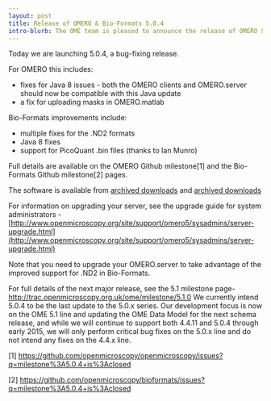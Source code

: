 ```yaml
---
layout: post
title: Release of OMERO & Bio-Formats 5.0.4
intro-blurb: The OME team is pleased to announce the release of OMERO & Bio-Formats 5.0.4
---
```

Today we are launching 5.0.4, a bug-fixing release.

For OMERO this includes:

-  fixes for Java 8 issues - both the OMERO clients and OMERO.server should now be compatible with this Java update
-  a fix for uploading masks in OMERO.matlab

Bio-Formats improvements include:

-  multiple fixes for the .ND2 formats
-  Java 8 fixes
-  support for PicoQuant .bin files (thanks to Ian Munro)


Full details are available on the OMERO Github milestone[1] and the Bio-Formats Github milestone[2] pages.

The software is available from
[archived downloads](http://downloads.openmicroscopy.org/omero/5.0.4/)
and
[archived downloads](http://downloads.openmicroscopy.org/bio-formats/5.0.4/)

For information on upgrading your server, see the upgrade guide for system administrators - [http://www.openmicroscopy.org/site/support/omero5/sysadmins/server-upgrade.html](http://www.openmicroscopy.org/site/support/omero5/sysadmins/server-upgrade.html)

Note that you need to upgrade your OMERO.server to take advantage of the improved support for .ND2 in Bio-Formats.

For full details of the next major release, see the 5.1 milestone page- http://trac.openmicroscopy.org.uk/ome/milestone/5.1.0
We currently intend 5.0.4 to be the last update to the 5.0.x series. Our development focus is now on the OME 5.1 line and updating the OME Data Model for the next schema release, and while we will continue to support both 4.4.11 and 5.0.4 through early 2015, we will only perform critical bug fixes on the 5.0.x line and do not intend any fixes on the 4.4.x line.


[1] https://github.com/openmicroscopy/openmicroscopy/issues?q=milestone%3A5.0.4+is%3Aclosed

[2] https://github.com/openmicroscopy/bioformats/issues?q=milestone%3A5.0.4+is%3Aclosed
